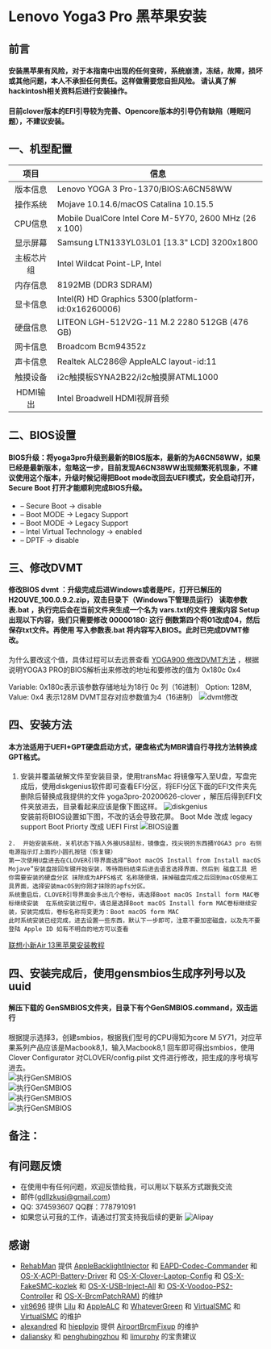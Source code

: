 # Lenovo Yoga3 Pro **黑苹果安装**

## 前言
#### 安装黑苹果有风险，对于本指南中出现的任何变砖，系统崩溃，冻结，故障，损坏或其他问题，本人不承担任何责任。这样做需要您自担风险。 请认真了解hackintosh相关资料后进行安装操作。  
#### 目前clover版本的EFI引导较为完善、Opencore版本的引导仍有缺陷（睡眠问题），不建议安装。 
  

## 一、机型配置    

|项目|信息|
|:-----:|-----|
|版本信息|Lenovo YOGA 3 Pro-1370/BIOS:A6CN58WW|
|操作系统|Mojave 10.14.6/macOS Catalina 10.15.5|
|CPU信息|Mobile DualCore Intel Core M-5Y70, 2600 MHz (26 x 100)|
|显示屏幕|Samsung LTN133YL03L01  [13.3" LCD] 3200x1800|
|主板芯片组|Intel Wildcat Point-LP, Intel|
|内存信息|8192MB  (DDR3 SDRAM)|
|显卡信息|Intel(R) HD Graphics 5300(platform-id:0x16260006)|
|硬盘信息|LITEON LGH-512V2G-11 M.2 2280 512GB  (476 GB)|
|网卡信息|Broadcom Bcm94352z|
|声卡信息|Realtek ALC286@ AppleALC layout-id:11|
|触摸设备|i2c触摸板SYNA2B22/i2c触摸屏ATML1000|
|HDMI输出|Intel Broadwell HDMI视屏音频|


## 二、BIOS设置    
#### BIOS升级：将yoga3pro升级到最新的BIOS版本，最新的为A6CN58WW，如果已经是最新版本，忽略这一步，目前发现A6CN38WW出现频繁死机现象，不建议使用这个版本，升级时候记得把Boot mode改回去UEFI模式，安全启动打开，Secure Boot 打开才能顺利完成BIOS升级。  

*  – Secure Boot → disable  
*  – Boot MODE → Legacy Support   
*  – Boot MODE → Legacy Support 
*  –  Intel Virtual Technology → enabled  
*  – DPTF  → disable   

## 三、修改DVMT 
####  修改BIOS dvmt ：升级完成后进Windows或者是PE，打开已解压的H2OUVE_100.0.9.2.zip，双击目录下（Windows下管理员运行） 读取参数表.bat ，执行完后会在当前文件夹生成一个名为 vars.txt的文件 搜索内容 Setup 出现以下内容，我们只需要修改 00000180: 这行 倒数第四个将01改成04，然后保存txt文件。再使用 写入参数表.bat 将内容写入BIOS。此时已完成DVMT修改。
 为什么要改这个值，具体过程可以去远景查看 [YOGA900 修改DVMT方法](http://bbs.pcbeta.com/forum.php?mod=viewthread&tid=1848651)   ，根据说明YOGA3 PRO的BIOS解析出来修改的地址和要修改的值为 0x180c 0x4 

Variable: 0x180c表示该参数存储地址为18行 0c 列（16进制）
Option: 128M, Value: 0x4 表示128M  DVMT显存对应参数值为4（16进制）
![dvmt修改](./screenshot/vras.png)  

   
## 四、安装方法    
#### 本方法适用于UEFI+GPT硬盘启动方式，硬盘格式为MBR请自行寻找方法转换成GPT格式。  

  1.  安装并覆盖破解文件至安装目录，使用transMac 将镜像写入至U盘，写盘完成后，使用diskgenius软件即可查看EFI分区，将EFI分区下面的EFI文件夹先删除后替换成我提供的文件 yoga3pro-20200626-clover ，解压后得到EFI文件夹放进去，目录看起来应该是像下图这样。
  ![diskgenius](./screenshot/diskgenius.png)  
  安装前将BIOS设置如下图，不改的话会导致花屏。
  Boot Mde 改成 legacy support
  Boot Priorty 改成 UEFI First
  ![BIOS设置](./screenshot/BIOSsetup.png)  
  
    2.  开始安装系统，关机状态下插入外接USB鼠标，镜像盘，找尖锐的东西捅YOGA3 pro 右侧电源指示灯上面的小圆孔按钮（恢复键） 
    第一次使用U盘进去在CLOVER引导界面选择“Boot macOS Install from Install macOS Mojave”安装盘按回车键开始安装，等待跑码结束后进去语言选择界面、然后到 磁盘工具 把你需要安装的硬盘分区 抹除成为APFS格式 名称随便填，抹掉磁盘完成之后回到macOS使用工具界面，选择安装macOS到你刚才抹除的apfs分区。
    系统重启后，CLOVER引导界面会多出几个卷标，请选择Boot macOS Install form MAC卷标继续安装  在系统安装过程中，请总是选择Boot macOS Install form MAC卷标继续安装，安装完成后，卷标名称将变更为：Boot macOS form MAC  
    此时系统安装已经完成，进去设置一些东西，默认下一步即可，注意不要加密磁盘，以及先不要登陆 Apple ID 如有不明白的地方可以查看  
    
 [联想小新Air 13黑苹果安装教程](https://blog.daliansky.net/Lenovo-Xiaoxin-Air-13-macOS-Mojave-installation-tutorial.html)  
   
  
## 四、安装完成后，使用gensmbios生成序列号以及uuid  

#### 解压下载的 GenSMBIOS文件夹，目录下有个GenSMBIOS.command，双击运行  
根据提示选择3，创建smbios，根据我们型号的CPU得知为core M 5Y71，对应苹果系列产品应该是Macbook8,1，输入Macbook8,1 回车即可得出smbios，使用Clover   Configurator 对CLOVER/config.pilst 文件进行修改，把生成的序号填写进去。  
  ![执行GenSMBIOS](./screenshot/gen1.png)   
  ![执行GenSMBIOS](./screenshot/gen2.png)  
  ![执行GenSMBIOS](./screenshot/gen3.png)  
  ![执行GenSMBIOS](./screenshot/gen4.png)  
 
 ## 备注：     


## 有问题反馈
*  在使用中有任何问题，欢迎反馈给我，可以用以下联系方式跟我交流  
* 邮件(gdllzkusi@gmail.com) 
* QQ: 374593607  QQ群：778791091 
* 如果您认可我的工作，请通过打赏支持我后续的更新 
![Alipay](./screenshot/Alipay.jpeg) 
## 感谢   

- [RehabMan](https://github.com/RehabMan) 提供  [AppleBacklightInjector](https://github.com/RehabMan/HP-ProBook-4x30s-DSDT-Patch/tree/master/kexts/AppleBacklightInjector.kext) 和 [EAPD-Codec-Commander](https://github.com/RehabMan/EAPD-Codec-Commander) 和 [OS-X-ACPI-Battery-Driver](https://github.com/RehabMan/OS-X-ACPI-Battery-Driver) 和 [OS-X-Clover-Laptop-Config](https://github.com/RehabMan/OS-X-Clover-Laptop-Config) 和 [OS-X-FakeSMC-kozlek](https://github.com/RehabMan/OS-X-FakeSMC-kozlek) 和 [OS-X-USB-Inject-All](https://github.com/RehabMan/OS-X-USB-Inject-All) 和 [OS-X-Voodoo-PS2-Controller](https://github.com/RehabMan/OS-X-Voodoo-PS2-Controller) 和 [OS-X-BrcmPatchRAM)](https://github.com/RehabMan/OS-X-BrcmPatchRAM) 的维护
- [vit9696](https://github.com/vit9696) 提供 [Lilu](https://github.com/acidanthera/Lilu) 和 [AppleALC](https://github.com/acidanthera/AppleALC) 和 [WhateverGreen](https://github.com/acidanthera/WhateverGreen) 和 [VirtualSMC](https://github.com/acidanthera/VirtualSMC)  和 [VirtualSMC](https://github.com/acidanthera/VirtualSMC) 的维护
- [alexandred](https://github.com/alexandred) 和 [hieplpvip](https://github.com/hieplpvip) 提供 [AirportBrcmFixup](https://github.com/acidanthera/AirportBrcmFixup) 的维护
- [daliansky](https://github.com/daliansky) 和 [penghubingzhou](https://github.com/penghubingzhou) 和 [limurphy](http://i.pcbeta.com/space-uid-2163032.html) 的宝贵建议


